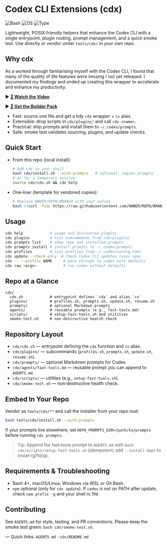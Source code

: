 # Codex CLI Extensions (cdx)

![Bash](https://img.shields.io/badge/Bash-4%2B-1f425f?logo=gnu-bash&logoColor=white)
![OS](https://img.shields.io/badge/OS-macOS%20%7C%20Linux-lightgrey)
![Type](https://img.shields.io/badge/Type-CLI%20Helpers-blue)

Lightweight, POSIX‑friendly helpers that enhance the Codex CLI with a single entrypoint, plugin routing, prompt management, and a quick smoke test. Use directly or vendor under `tools/cdx/` in your own repo.

## Why cdx

As a worked through famliarising myself with the Codex CLI, I found that many of the quality of life features were missing / not yet released. I documented my findings and ended up creating this wrapper to accelerate and enhance my productivity.

► [**🎥 Watch the Video**](https://www.youtube.com/watch?v=3564u77Vyqk)

► [**🧰 Get the Builder Pack**](https://rebrand.ly/aa0f77)

- Fast: source one file and get a tidy `cdx` wrapper + `cx` alias.
- Extensible: drop scripts in `cdx/plugins/` and call `cdx <name>`.
- Practical: ship prompts and install them to `~/.codex/prompts`.
- Safe: smoke test validates sourcing, plugins, and update checks.

## Quick Start

- From this repo (local install):
  ```bash
  # Add cdx to your shell
  bash cdx/install.sh --with-prompts   # optional: copies prompts
  # Or for a temporary session
  source cdx/cdx.sh && cdx help
  ```
- One‑liner (template for vendored copies):
  ```bash
  # Replace OWNER/REPO/BRANCH with your values
  bash <(curl -fsSL https://raw.githubusercontent.com/OWNER/REPO/BRANCH/tools/cdx/install.sh) --with-prompts
  ```

## Usage

```bash
cdx help            # usage and discovered plugins
cdx plugins         # list subcommands from cdx/plugins/
cdx prompts list    # show repo and installed prompts
cdx prompts install # install prompts to ~/.codex/prompts
cdx profiles        # list profiles from ~/.codex/config.toml
cdx update --check-only  # check Codex CLI updates (uses npm)
cdx -- --profile NAME     # pass through to codex with defaults
cdx raw <args>            # run codex without defaults
```

## Repo at a Glance

```text
cdx/
  cdx.sh            # entrypoint defines `cdx` and alias `cx`
  plugins/          # profiles.sh, prompts.sh, update.sh, resume.sh
  prompts/          # optional Markdown prompts
  agents/           # reusable prompts (e.g., fast-tools.md)
  scripts/          # setup-fast-tools.sh and utilities
  smoke-test.sh     # non-destructive health check
```

## Repository Layout

- `cdx/cdx.sh` — entrypoint defining the `cdx` function and `cx` alias.
- `cdx/plugins/` — subcommands (`profiles.sh`, `prompts.sh`, `update.sh`, `resume.sh`).
- `cdx/prompts/` — optional Markdown prompts for Codex.
- `cdx/agents/fast-tools.md` — reusable prompt you can append to `AGENTS.md`.
- `cdx/scripts/` — utilities (e.g., `setup-fast-tools.sh`).
- `cdx/smoke-test.sh` — non‑destructive health check.

## Embed In Your Repo

Vendor as `tools/cdx/**` and call the installer from your repo root:

```bash
bash tools/cdx/install.sh --with-prompts
```

If your prompts live elsewhere, set `REPO_PROMPTS_DIR=/path/to/prompts` before running `cdx prompts`.

> Tip: Append the fast‑tools prompt to `AGENTS.md` with `bash cdx/scripts/setup-fast-tools.sh` (idempotent; add `--install-deps` to install rg/fd/jq).

## Requirements & Troubleshooting

- Bash 4+, macOS/Linux; Windows via WSL or Git Bash.
- `npm` optional (only for `cdx update`). If `codex` is not on PATH after update, check `npm prefix -g` and your shell rc file.

## Contributing

See `AGENTS.md` for style, testing, and PR conventions. Please keep the smoke test green: `bash cdx/smoke-test.sh`.

—
Quick links: `AGENTS.md` · `cdx/README.md`
